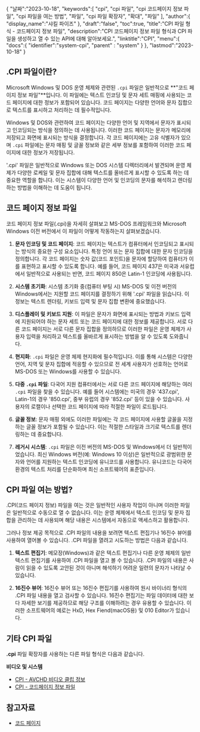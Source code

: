 {
"날짜":"2023-10-18",
   "keywords":[
"cpi",
"cpi 파일",
"cpi 코드페이지 정보 파일",
"cpi 파일을 여는 방법",
"파일",
"cpi 파일 확장자",
"확대",
"파일"
],
   "author":{
"display_name":"샤킬 파이즈"
},
"draft":"false",
"toc":true,
"title":"CPI 파일 형식 - 코드페이지 정보 파일",
   "description":"CPI 코드페이지 정보 파일 형식과 CPI 파일을 생성하고 열 수 있는 API에 대해 알아보세요.",
"linktitle":"CPI",
   "menu":{
      "docs":{
         "identifier":"system-cpi",
"parent" : "system"
}
},
"lastmod":"2023-10-18"
}

## .CPI 파일이란?

Microsoft Windows 및 DOS 운영 체제와 관련된 `.cpi` 파일은 일반적으로 **"코드 페이지 정보 파일"**입니다. 이 파일에는 텍스트 인코딩 및 문자 세트 매핑에 사용되는 코드 페이지에 대한 정보가 포함되어 있습니다. 코드 페이지는 다양한 언어와 문자 집합으로 텍스트를 표시하고 처리하는 데 필수적입니다.

Windows 및 DOS와 관련하여 코드 페이지는 다양한 언어 및 지역에서 문자가 표시되고 인코딩되는 방식을 정의하는 데 사용됩니다. 이러한 코드 페이지는 문자가 메모리에 저장되고 화면에 표시되는 방식을 결정합니다. 각 코드 페이지에는 고유 식별자가 있으며 `.cpi` 파일에는 문자 매핑 및 글꼴 정보와 같은 세부 정보를 포함하여 이러한 코드 페이지에 대한 정보가 저장됩니다.

'.cpi' 파일은 일반적으로 Windows 또는 DOS 시스템 디렉터리에서 발견되며 운영 체제가 다양한 로케일 및 문자 집합에 대해 텍스트를 올바르게 표시할 수 있도록 하는 데 중요한 역할을 합니다. 이는 시스템이 다양한 언어 및 인코딩의 문자를 해석하고 렌더링하는 방법을 이해하는 데 도움이 됩니다.

## 코드 페이지 정보 파일

코드 페이지 정보 파일(.cpi)을 자세히 살펴보고 MS-DOS 프레임워크와 Microsoft Windows 이전 버전에서 이 파일이 어떻게 작동하는지 살펴보겠습니다.

1. **문자 인코딩 및 코드 페이지**: 코드 페이지는 텍스트가 컴퓨터에서 인코딩되고 표시되는 방식의 중요한 구성 요소입니다. 특정 언어 또는 문자 집합에 대한 문자 인코딩을 정의합니다. 각 코드 페이지는 숫자 값(코드 포인트)을 문자에 할당하여 컴퓨터가 이를 표현하고 표시할 수 있도록 합니다. 예를 들어, 코드 페이지 437은 미국과 서유럽에서 일반적으로 사용되는 반면, 코드 페이지 850은 Latin-1 인코딩에 사용됩니다.
    







2. **시스템 초기화**: 시스템 초기화 중(컴퓨터 부팅 시) MS-DOS 및 이전 버전의 Windows에서는 지원할 코드 페이지를 결정하기 위해 '.cpi' 파일을 읽습니다. 이 정보는 텍스트 렌더링, 키보드 입력 및 문자 집합 변환에 중요했습니다.
    







3. **디스플레이 및 키보드 지원**: 이 파일은 문자가 화면에 표시되는 방법과 키보드 입력에 지원되어야 하는 문자 세트 또는 코드 페이지에 대한 정보를 제공합니다. 서로 다른 코드 페이지는 서로 다른 문자 집합을 정의하므로 이러한 파일은 운영 체제가 사용자 입력을 처리하고 텍스트를 올바르게 표시하는 방법을 알 수 있도록 도와줍니다.
    







4. **현지화**: `.cpi` 파일은 운영 체제 현지화에 필수적입니다. 이를 통해 시스템은 다양한 언어, 지역 및 문자 집합에 적응할 수 있으므로 전 세계 사용자가 선호하는 언어로 MS-DOS 또는 Windows를 사용할 수 있습니다.
    







5. **다중 `.cpi` 파일**: 다국어 지원 컴퓨터에서는 서로 다른 코드 페이지에 해당하는 여러 `.cpi` 파일을 찾을 수 있습니다. 예를 들어 시스템에는 미국의 경우 '437.cpi', Latin-1의 경우 '850.cpi', 중부 유럽의 경우 '852.cpi' 등이 있을 수 있습니다. 사용자의 로캘이나 선택한 코드 페이지에 따라 적절한 파일이 로드됩니다.
    







6. **글꼴 정보**: 문자 매핑 외에도 이러한 파일에는 각 코드 페이지에 사용할 글꼴을 지정하는 글꼴 정보가 포함될 수 있습니다. 이는 적절한 스타일과 크기로 텍스트를 렌더링하는 데 중요합니다.
    







7. **레거시 시스템**: `.cpi` 파일은 이전 버전의 MS-DOS 및 Windows에서 더 일반적이었습니다. 최신 Windows 버전(예: Windows 10 이상)은 일반적으로 광범위한 문자와 언어를 지원하는 텍스트 인코딩에 유니코드를 사용합니다. 유니코드는 다국어 환경의 텍스트 처리를 단순화하며 최신 소프트웨어의 표준입니다.

## CPI 파일 여는 방법?

.CPI(코드 페이지 정보) 파일을 여는 것은 일반적인 사용자 작업이 아니며 이러한 파일은 일반적으로 수동으로 열 수 없습니다. 이는 운영 체제에서 텍스트 인코딩 및 문자 집합을 관리하는 데 사용되며 해당 내용은 시스템에서 자동으로 액세스하고 활용합니다.

그러나 정보 제공 목적으로 .CPI 파일의 내용을 보려면 텍스트 편집기나 16진수 뷰어를 사용하여 열어볼 수 있습니다. .CPI 파일을 열려고 시도하는 방법은 다음과 같습니다.

1. **텍스트 편집기**: 메모장(Windows)과 같은 텍스트 편집기나 다른 운영 체제의 일반 텍스트 편집기를 사용하여 .CPI 파일을 열고 볼 수 있습니다. .CPI 파일의 내용은 사람이 읽을 수 있도록 고안된 것이 아니며 해석하기 어려운 일련의 문자가 나타날 수 있습니다.
    







2. **16진수 뷰어**: 16진수 뷰어 또는 16진수 편집기를 사용하여 원시 바이너리 형식의 .CPI 파일 내용을 열고 검사할 수 있습니다. 16진수 편집기는 파일 데이터에 대한 보다 자세한 보기를 제공하므로 해당 구조를 이해하려는 경우 유용할 수 있습니다. 이러한 소프트웨어의 예로는 HxD, Hex Fiend(macOS용) 및 010 Editor가 있습니다.

## 기타 CPI 파일

**.cpi** 파일 확장자를 사용하는 다른 파일 형식은 다음과 같습니다.

**비디오 및 시스템**
- [CPI - AVCHD 비디오 클립 정보](/ko/video/cpi/)
- [CPI - 코드페이지 정보 파일](/ko/system/cpi/)

## 참고자료
* [코드 페이지](https://en.wikipedia.org/wiki/Code_page)

